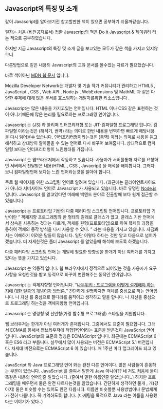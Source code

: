 <h2 class="title">Javascript의 특징 및 소개</h2>
<div class="box">
  <p>같이 Javascript를 알아보기전 참고할만한 책이 있으면 공부하기 쉬울꺼같습니다.</p>
  <p>필자는 처음 (비전공자로서) 접한 Javascript의 책은 Do it Javascript & 제이쿼리 라는 책으로 공부하였습니다.</p>
  <p>하지만 지금 Javascript의 특징 및 소개 글을 보고있는 모두가 같은 책을 가지고 있지않으니</p>
  <p>다른방법으로 같은 내용의 Javascript의 교육 문서를 볼수있는 자료가 필요했습니다.</p>
  <p>바로 책이아닌 <a href="https://developer.mozilla.org/ko/docs/Web/JavaScript" target="_blank">MDN 웹 문서</a> 입니다.</p>
  <p>Mozilla Developer Network는 개발자 및 기술 작가 커뮤니티가 관리하고 HTML5 , JavaScript , CSS , Web API , Node.js , WebExtensions 및        MathML 과 같은 다양한 주제에 대해 많은 문서를 호스팅하는 개발자를위한 리소스입니다 .</p>
 </div>

<div class="box">
  Javascript는 많은 내용을 가지고있는 언어입니다.
  HTML 이나 CSS 같은 표현하는 것이 아니기때문에 많은 논리를 필요로하는 프로그래밍 언어입니다.
</div>

  Javascript 는 (JS) 라 불리며 인터프리터형 또는 JIT-컴파일형 프로그래밍 입니다.
  컴파일형 이라는것은 (해석기, 번역) 라는 의미로 한번 내용을 번역하면 빠르게 해당내용을 다시 읽어올수 있습니다.
  인터프리터형이라는것은 (통역) 이라는 의미로 내용을 듣고 해석하고 상대방이 알아들을 수 있는 언어로 다시 바꾸어 보여줍니다.
  상대적으로 컴파일형 보다는 인터프리터형이 느린형태를 가집니다.
  
  Javascript 는 웹브라우저에서 작동하고 있습니다.
  사용자가 서버를통해 자료를 요청하면 서버에서 전달받은 내용(HTML , CSS , Javacript) 을 해석을 해야합니다.
  그러다보니 컴파일형언어 보다는 느린 언어라는것을 알아야 합니다. 

  주로 웹 페이지를 위한 스크립팅 언어로 알려져 있습니다. 
  (최근에는 클라이언트사이드가 아니라 서버사이드 언어로 Javascript 가 사용되고 있습니다. 바로 유명한 <a href="https://ko.wikipedia.org/wiki/Node.js">Node.js</a> 입니다. Javascript 를 알고있다면 미래에 백엔드 분야로 진출할때 보다 쉽게 접근할 수 있습니다.)
  
  Javascript 는 프로토타입 기반의 다중 패러다임 스크립팅 언어입니다. 
  프로토타입 기반이란 <q> 객체지향 프로그래밍의 한 형태의 갈래로 클래스가 없고, 클래스 기반 언어에서 상속을 사용하는 것과는 다르게, 객체를 원형(프로토타입)으로 하여 복제의 과정을 통하여 객체의 동작 방식을 다시 사용할 수 있다. </q> 라는 내용을 가지고 있습니다. 지금봐서는 이해하기 어려운 말들이 많습니다. 일단 이렇다 하다는 것만 알고 다음으로 넘어가겠습니다. 더 자세한것은 좀더 Javascript 를 알았을때 해석해 보도록 하겠습니다.
  
  다중 패러다임 스크립팅 언어 는 개발에 필요한 방향성을 한개가 아닌 여러개를 가지고 있다는 뜻을 가지고 있습니다.
  
  Javascript 는 역동적 입니다.
  웹 브라우저에서 정적으로 되어있는 것을 사용자가 요구사항을 요청한것을 받고 동적으로 바꾸어 변환해주는 동적인 언어입니다. 
  
  Javascript 는 객체지향형 언어입니다.
  <q><a href="https://namu.wiki/w/%EA%B0%9D%EC%B2%B4%20%EC%A7%80%ED%96%A5%20%ED%94%84%EB%A1%9C%EA%B7%B8%EB%9E%98%EB%B0%8D" >나무위키 : 프로그램을 어떻게 설계해야 하는지에 대한 일종의 개념이자 방법론.</a></q>
간단하게 설명하자면 객체를 중심으로 하는 언어입니다. 나 자신 를 중심으로 팔다리를 움직이고 생각하고 말을 합니다. 나 자신을 중심으로 프로그래밍 하는것을 객체지향형 언어입니다. 

Javascript 는 명령형 및 선언형(가령 함수형 프로그래밍) 스타일을 지원합니다.

웹 브라우저는 한개가 아닌 여러개가 존재합니다. 
그중에서도 표준이 필요합니다. 
그래서 ECMA를 통해서 웹브라우저에 적합한언어라는 표준을 받은것이 JavaScript 언어 입니다. 
JavaScript의 표준의 명칭은 ECMAScript 입니다.
최근에는 ECMAScript 6 혹은 ES6 라고 부릅니다. 
실무에서 많이 사용되는 버전은 ECMAScript 5.1 버전입니다.
차세대 버전으로는 ECMAScript 6 이 있습니다. 매 1주년 마다 업그레이드 되고 있습니다.

JavaScript 와 Java 프로그래밍 언어 와는 완전 다른 언어이다. 
많은 사람들이 혼동하는 부분이 있습니다.
JavaScript 를 줄여서 말한게 Java 아니야??
네 저도 처음에 둘이 똑같은 내용의 언어인줄 알았습니다. (줄여서 말한 이름인줄 알았습니다..)
하지만 프로그래밍을 배우면서 둘은 완전 다르다는것을 알았습니다.
간단하게 생각하면 물개 , 개(강아지) 둘은 비슷할 수는 있어도 완전 다릅니다. 
이름만 비슷할뿐 사용방법이나 문법체계가 전혀 다릅니다. 꼭 기억하도록 합니다.
(마케팅을 목적으로 Java 라는 이름을 사용했다는 이야기가 있다..)
